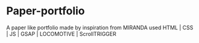 # Paper-portfolio
A paper like portfolio made by inspiration from MIRANDA used HTML | CSS | JS | GSAP | LOCOMOTIVE | ScrollTRIGGER
